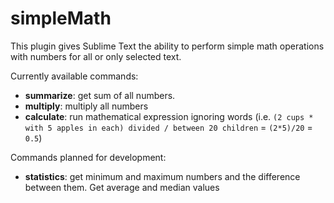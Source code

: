 # simpleMath
This plugin gives Sublime Text the ability to perform simple math operations with numbers for all or only selected text.

Currently available commands:
- **summarize**: get sum of all numbers.
- **multiply**: multiply all numbers
- **calculate**: run mathematical expression ignoring words (i.e. `(2 cups * with 5 apples in each) divided / between 20 children` = `(2*5)/20` = `0.5`)

Commands planned for development:
- **statistics**: get minimum and maximum numbers and the difference between them. Get average and median values
